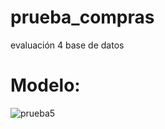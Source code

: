 # prueba_compras
evaluación 4 base de datos
# Modelo:
![prueba5](https://github.com/user-attachments/assets/429260b3-520f-47a5-bd34-e59ac6f6d259)
